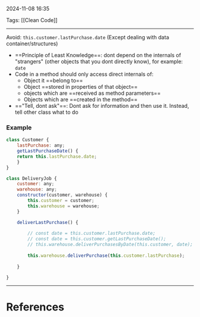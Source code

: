 2024-11-08 16:35

Tags: [[Clean Code]]

---

Avoid: `this.customer.lastPurchase.date` (Except dealing with data container/structures)
- ==Principle of Least Knowledge==: dont depend on the internals of "strangers" (other objects that you dont directly know), for example: `date`
- Code in a method should only access direct internals of:
	- Object it ==belong to==
	- Object ==stored in properties of that object==
	- objects which are ==received as method parameters==
	- Objects which are ==created in the method==
- =="Tell, dont ask"==: Dont ask for information and then use it. Instead, tell other class what to do
### Example
```js
class Customer {
	lastPurchase: any;
	getLastPurchaseDate() {
	return this.lastPurchase.date;
	}
}

class DeliveryJob {
	customer: any;
	warehouse: any;
	constructor(customer, warehouse) {
		this.customer = customer;
		this.warehouse = warehouse;
	}

	deliverLastPurchase() {
	
		// const date = this.customer.lastPurchase.date;
		// const date = this.customer.getLastPurchaseDate();
		// this.warehouse.deliverPurchasesByDate(this.customer, date);
		
		this.warehouse.deliverPurchase(this.customer.lastPurchase);
	
	}

}

```


---
# References